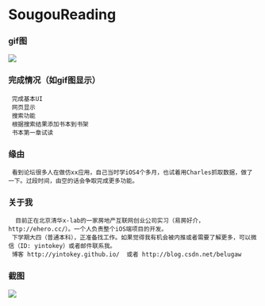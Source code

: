 # SougouReading
### gif图
![](https://github.com/YinTokey/Algorithm-by-Swift/blob/master/%E9%A1%B9%E7%9B%AE/%E4%BB%BF%E6%90%9C%E7%8B%97%E9%98%85%E8%AF%BB.gif?raw=true)
### 完成情况（如gif图显示）
     完成基本UI
     网页显示
     搜索功能
     根据搜索结果添加书本到书架
     书本第一章试读
### 缘由
     看到论坛很多人在做仿xx应用，自己当时学iOS4个多月，也试着用Charles抓取数据，做了一下。过段时间，由空的话会争取完成更多功能。
### 关于我
      目前正在北京清华x-lab的一家房地产互联网创业公司实习（易房好介，http://ehero.cc/）。一个人负责整个iOS端项目的开发。
     下学期大四（普通本科），正准备找工作。如果觉得我有机会被内推或者需要了解更多，可以微信（ID: yintokey）或者邮件联系我。
     博客 http://yintokey.github.io/  或者 http://blog.csdn.net/belugaw
### 截图
![](https://github.com/YinTokey/Algorithm-by-Swift/blob/master/%E9%A1%B9%E7%9B%AE/sougou.png?raw=true)
